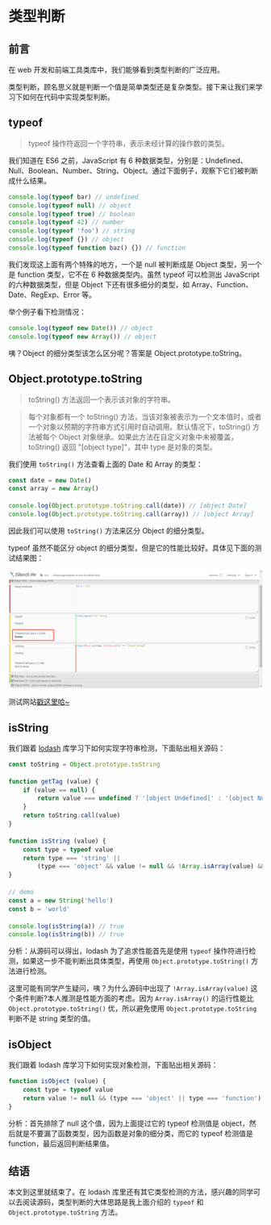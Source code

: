 # 类型判断

## 前言

在 web 开发和前端工具类库中，我们能够看到类型判断的广泛应用。

类型判断，顾名思义就是判断一个值是简单类型还是复杂类型。接下来让我们来学习下如何在代码中实现类型判断。

## typeof

> typeof 操作符返回一个字符串，表示未经计算的操作数的类型。

我们知道在 ES6 之前，JavaScript 有 6 种数据类型，分别是：Undefined、Null、Boolean、Number、String、Object。通过下面例子，观察下它们被判断成什么结果。
```js
console.log(typeof bar) // undefined
console.log(typeof null) // object
console.log(typeof true) // boolean
console.log(typeof 42) // number
console.log(typeof 'foo') // string
console.log(typeof {}) // object
console.log(typeof function baz() {}) // function
```

我们发现这上面有两个特殊的地方，一个是 null 被判断成是 Object 类型，另一个是 function 类型，它不在 6 种数据类型内。虽然 typeof 可以检测出 JavaScript 的六种数据类型，但是 Object 下还有很多细分的类型，如 Array、Function、Date、RegExp、Error 等。

举个例子看下检测情况：
```js
console.log(typeof new Date()) // object
console.log(typeof new Array()) // object
```

咦？Object 的细分类型该怎么区分呢？答案是 Object.prototype.toString。

## Object.prototype.toString

> toString() 方法返回一个表示该对象的字符串。

> 每个对象都有一个 toString() 方法，当该对象被表示为一个文本值时，或者一个对象以预期的字符串方式引用时自动调用。默认情况下，toString() 方法被每个 Object 对象继承。如果此方法在自定义对象中未被覆盖，toString() 返回 "[object type]"，其中 type 是对象的类型。

我们使用 `toString()` 方法查看上面的 Date 和 Array 的类型：
```js
const date = new Date()
const array = new Array()

console.log(Object.prototype.toString.call(date)) // [object Date]
console.log(Object.prototype.toString.call(array)) // [object Array]
```

因此我们可以使用 `toString()` 方法来区分 Object 的细分类型。

typeof 虽然不能区分 object 的细分类型，但是它的性能比较好。具体见下面的测试结果图：

![is_type1](/images/js_subject/is_type1.png)

测试网站[戳这里哈~](https://jsbench.me/)

## isString

我们跟着 [lodash](https://github.com/lodash/lodash/blob/master/isString.js) 库学习下如何实现字符串检测，下面贴出相关源码：
```js
const toString = Object.prototype.toString

function getTag (value) {
    if (value == null) {
        return value === undefined ? '[object Undefined]' : '[object Null]'
    }
    return toString.call(value)
}

function isString (value) {
    const type = typeof value
    return type === 'string' ||
        (type === 'object' && value != null && !Array.isArray(value) && getTag(value) == '[object String]')
}

// demo
const a = new String('hello')
const b = 'world'

console.log(isString(a)) // true
console.log(isString(b)) // true
```

分析：从源码可以得出，lodash 为了追求性能首先是使用 `typeof` 操作符进行检测，如果这一步不能判断出具体类型，再使用 `Object.prototype.toString()` 方法进行检测。

这里可能有同学产生疑问，咦？为什么源码中出现了 `!Array.isArray(value)` 这个条件判断?本人推测是性能方面的考虑。因为 `Array.isArray()` 的运行性能比 `Object.prototype.toString()` 优，所以避免使用 `Object.prototype.toString` 判断不是 string 类型的值。

## isObject

我们跟着 lodash 库学习下如何实现对象检测，下面贴出相关源码：
```js
function isObject (value) {
    const type = typeof value
    return value != null && (type === 'object' || type === 'function')
}
```

分析：首先排除了 null 这个值，因为上面提过它的 typeof 检测值是 object，然后就是不要漏了函数类型，因为函数是对象的细分类，而它的 typeof 检测值是 function，最后返回判断结果值。

## 结语

本文到这里就结束了。在 lodash 库里还有其它类型检测的方法，感兴趣的同学可以去阅读源码，类型判断的大体思路是我上面介绍的 `typeof` 和 `Object.prototype.toString` 方法。
